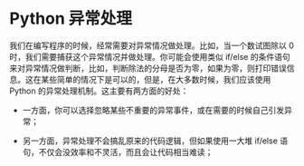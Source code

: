 # Python 异常处理

我们在编写程序的时候，经常需要对异常情况做处理。比如，当一个数试图除以 0 时，我们需要捕获这个异常情况并做处理。你可能会使用类似 if/else 的条件语句来对异常情况做判断，比如，判断除法的分母是否为零，如果为零，则打印错误信息。这在某些简单的情况下是可以的，但是，在大多数时候，我们应该使用 Python 的异常处理机制。这主要有两方面的好处：

- 一方面，你可以选择忽略某些不重要的异常事件，或在需要的时候自己引发异常；

- 另一方面，异常处理不会搞乱原来的代码逻辑，但如果使用一大堆 if/else 语句，不仅会没效率和不灵活，而且会让代码相当难读；

